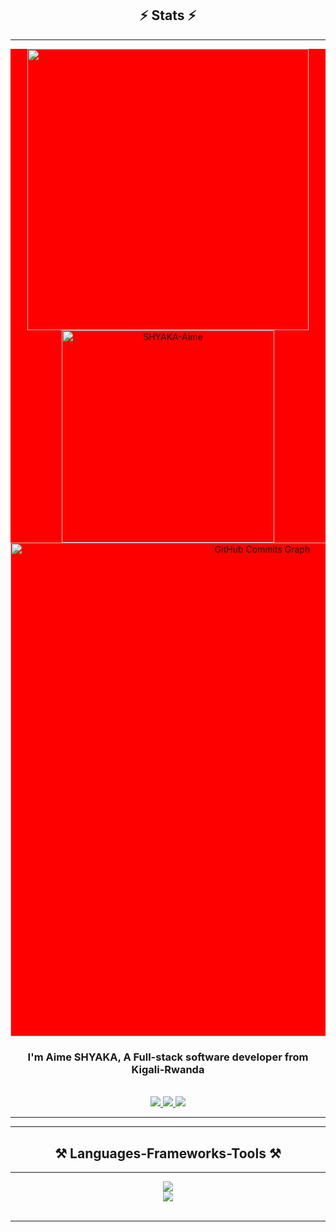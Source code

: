 <h2 align="center">⚡ Stats ⚡</h2>
<hr/>
<div align="center" style="background:red">
    <img width="450" src="https://github-readme-stats.vercel.app/api?username=SHYAKA-Aime&show_icons=true&locale=en&theme=react&rank_icon=github&border_radius=10">
    <img width="340" src="https://github-readme-stats.vercel.app/api/top-langs?username=SHYAKA-Aime&show_icons=true&locale=en&layout=compact&theme=react&border_radius=10" alt="SHYAKA-Aime">
    <img align="center" width="790" border-radius="10" src="https://github-readme-activity-graph.vercel.app/graph?username=SHYAKA-Aime&&color=ffffff&line=6366f1&point=ffff&layout=compact&theme=react&custom_title=GitHub%20Commits%20Graph" alt="GitHub Commits Graph">
</div>


<h3 align="center">I'm Aime SHYAKA, A Full-stack software developer from Kigali-Rwanda</h3>

<br/>

<div align="center"> 
  <a href="mailto:shyakaaime25@gmail.com">
    <img src="https://img.shields.io/badge/Gmail-333333?style=for-the-badge&logo=gmail&logoColor=red" />
  </a>
  <a href="https://www.linkedin.com/in/shyaka-aime-64670a28a/" target="_blank">
    <img src="https://img.shields.io/badge/LinkedIn-0077B5?style=for-the-badge&logo=linkedin&logoColor=white" target="_blank" />
  </a>
  <a href="https://aimebrues.netlify.app/" target="_blank">
     <img src="https://img.shields.io/badge/Portfolio-FF5722?style=for-the-badge&logo=todoist&logoColor=white" target="_blank" />
  </a>
</div>


 <hr/>
 <hr/>
 
<h2 align="center">⚒️ Languages-Frameworks-Tools ⚒️</h2>
<hr/>
<div align="center">
    <img src="https://skillicons.dev/icons?i=react,html,css,vscode,github,figma,tailwind,git" />
    <br/>
    <img src="https://skillicons.dev/icons?i=django,nodejs,javascript,typescript,express,mongodb,java,nextjs,mysql,postman,jest" /><br>
</div>

<br/>
<hr/>
